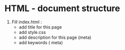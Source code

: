 # HTML - document structure

1. Fill index.html :
    * add title for this page
    * add style.css
    * add description for this page (meta)
    * add keywords ( meta)
    